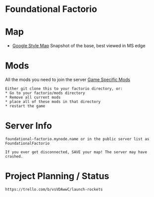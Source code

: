 # Foundational Factorio

# Map
   * [Google Style Map](http://foundationalfactorio.github.io/maps) Snapshot of the base, best viewed in MS edge

# Mods
All the mods you need to join the server
	[Game Specific Mods](https://github.com/foundationalfactorio/foundationalfactorio)

	Either git clone this to your factorio directory, or:
	* Go to your factorio/mods directory
	* Remove all current mods
	* place all of these mods in that directory
	* restart the game


# Server Info
	foundational-factorio.mynode.name or in the public server list as FoundationalFactorio 
	
	If you ever get disconnected, SAVE your map! The server may have crashed. 

# Project Planning / Status
	https://trello.com/b/vsVDAwwC/launch-rockets

